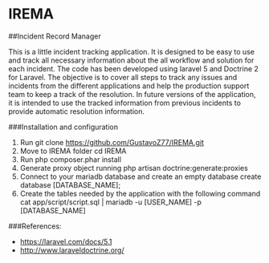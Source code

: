 # IREMA

##Incident Record Manager

This is a little incident tracking application.
It is designed to be easy to use and track all necessary information about the all workflow and solution for each incident.
The code has been developed using laravel 5 and Doctrine 2 for Laravel.
The objective is to cover all steps to track any issues and incidents from the different applications and help the production
support team to keep a track of the resolution.
In future versions of the application, it is intended to use the tracked information from previous incidents to provide automatic resolution information.

###Installation and configuration

1. Run 
    git clone https://github.com/GustavoZ77/IREMA.git
2. Move to IREMA folder
    cd IREMA
3. Run
    php composer.phar install
4. Generate proxy object running
    php artisan doctrine:generate:proxies
5. Connect to your mariadb database and create an empty database
    create database [DATABASE_NAME];
6. Create the tables needed by the application with the following command
    cat app/script/script.sql | mariadb -u [USER_NAME] -p [DATABASE_NAME]

###References:
* https://laravel.com/docs/5.1
* http://www.laraveldoctrine.org/

